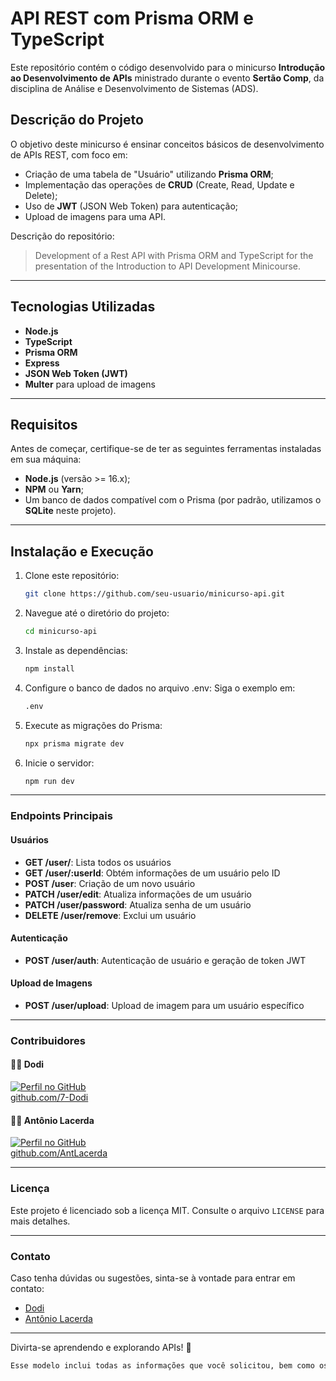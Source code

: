 # API REST com Prisma ORM e TypeScript

Este repositório contém o código desenvolvido para o minicurso **Introdução ao Desenvolvimento de APIs** ministrado durante o evento **Sertão Comp**, da disciplina de Análise e Desenvolvimento de Sistemas (ADS). 

## Descrição do Projeto

O objetivo deste minicurso é ensinar conceitos básicos de desenvolvimento de APIs REST, com foco em:  
- Criação de uma tabela de "Usuário" utilizando **Prisma ORM**;  
- Implementação das operações de **CRUD** (Create, Read, Update e Delete);  
- Uso de **JWT** (JSON Web Token) para autenticação;  
- Upload de imagens para uma API.

Descrição do repositório:  
> Development of a Rest API with Prisma ORM and TypeScript for the presentation of the Introduction to API Development Minicourse.

---

## Tecnologias Utilizadas

- **Node.js**  
- **TypeScript**  
- **Prisma ORM**  
- **Express**  
- **JSON Web Token (JWT)**  
- **Multer** para upload de imagens  

---

## Requisitos

Antes de começar, certifique-se de ter as seguintes ferramentas instaladas em sua máquina:  
- **Node.js** (versão >= 16.x);  
- **NPM** ou **Yarn**;  
- Um banco de dados compatível com o Prisma (por padrão, utilizamos o **SQLite** neste projeto).  

---

## Instalação e Execução

1. Clone este repositório:  
   ```bash
   git clone https://github.com/seu-usuario/minicurso-api.git

2. Navegue até o diretório do projeto:  
   ```bash
   cd minicurso-api

3. Instale as dependências:  
   ```bash
   npm install

4. Configure o banco de dados no arquivo .env: Siga o exemplo em:
    ```bash
    .env

5. Execute as migrações do Prisma:
    ```bash
    npx prisma migrate dev

6. Inicie o servidor:
    ```bash
    npm run dev

---

### **Endpoints Principais**

#### Usuários
- **GET /user/**: Lista todos os usuários  
- **GET /user/:userId**: Obtém informações de um usuário pelo ID  
- **POST /user**: Criação de um novo usuário  
- **PATCH /user/edit**: Atualiza informações de um usuário  
- **PATCH /user/password**: Atualiza senha de um usuário
- **DELETE /user/remove**: Exclui um usuário  

#### Autenticação
- **POST /user/auth**: Autenticação de usuário e geração de token JWT  

#### Upload de Imagens
- **POST /user/upload**: Upload de imagem para um usuário específico  

---

### **Contribuidores**

#### 🧑‍💻 **Dodi**  
[![Perfil no GitHub](https://github.com/7-Dodi.png?size=100)](https://github.com/7-Dodi)  
[github.com/7-Dodi](https://github.com/7-Dodi)  

#### 🧑‍💻 **Antônio Lacerda**  
[![Perfil no GitHub](https://github.com/AntLacerda.png?size=100)](https://github.com/AntLacerda)  
[github.com/AntLacerda](https://github.com/AntLacerda)  

---

### **Licença**  

Este projeto é licenciado sob a licença MIT. Consulte o arquivo `LICENSE` para mais detalhes.  

---

### **Contato**  

Caso tenha dúvidas ou sugestões, sinta-se à vontade para entrar em contato:  
- [Dodi](https://github.com/7-Dodi)  
- [Antônio Lacerda](https://github.com/AntLacerda)  

---

Divirta-se aprendendo e explorando APIs! 🎉
```bash
Esse modelo inclui todas as informações que você solicitou, bem como os links para os perfis do GitHub com fotos e descrições. Caso queira ajustar algo, é só avisar!


